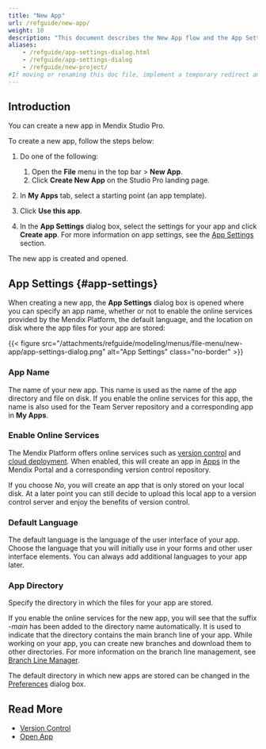 ```yaml
---
title: "New App"
url: /refguide/new-app/
weight: 10
description: "This document describes the New App flow and the App Settings dialog box."
aliases:
    - /refguide/app-settings-dialog.html
    - /refguide/app-settings-dialog
    - /refguide/new-project/
#If moving or renaming this doc file, implement a temporary redirect and let the respective team know they should update the URL in the product. See Mapping to Products for more details.
---
```


## Introduction

You can create a new app in Mendix Studio Pro. 

To create a new app, follow the steps below:

1. Do one of the following:
    1. Open the **File** menu in the top bar > **New App**.
    2. Click **Create New App** on the Studio Pro landing page.

2. In **My Apps** tab, select a starting point (an app template).
3. Click **Use this app**.
4. In the **App Settings** dialog box, select the settings for your app and click **Create app**. For more information on app settings, see the [App Settings](#app-settings) section. 

The new app is created and opened. 

## App Settings {#app-settings}

When creating a new app, the **App Settings** dialog box is opened where you can specify an app name, whether or not to enable the online services provided by the Mendix Platform, the default language, and the location on disk where the app files for your app are stored:

{{< figure src="/attachments/refguide/modeling/menus/file-menu/new-app/app-settings-dialog.png" alt="App Settings" class="no-border" >}}

### App Name

The name of your new app. This name is used as the name of the app directory and file on disk. If you enable the online services for this app, the name is also used for the Team Server repository and a corresponding app in **My Apps**.

### Enable Online Services

The Mendix Platform offers online services such as [version control](/refguide/version-control/) and [cloud deployment](/deployment/). When enabled, this will create an app in [Apps](https://sprintr.home.mendix.com/) in the Mendix Portal and a corresponding version control repository.

If you choose *No*, you will create an app that is only stored on your local disk. At a later point you can still decide to upload this local app to a version control server and enjoy the benefits of version control.

### Default Language

The default language is the language of the user interface of your app. Choose the language that you will initially use in your forms and other user interface elements. You can always add additional languages to your app later.

### App Directory

Specify the directory in which the files for your app are stored.

If you enable the online services for the new app, you will see that the suffix *-main* has been added to the directory name automatically. It is used to indicate that the directory contains the main branch line of your app. While working on your app, you can create new branches and download them to other directories. For more information on the branch line management, see [Branch Line Manager](/refguide/branch-line-manager-dialog/).

The default directory in which new apps are stored can be changed in the [Preferences](/refguide/preferences-dialog/#default-directory) dialog box.

## Read More

* [Version Control](/refguide/version-control/)
* [Open App](/refguide/open-app-dialog/)
